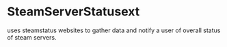 # SteamServerStatusext
uses steamstatus websites to gather data and notify a user of overall status of steam servers.
